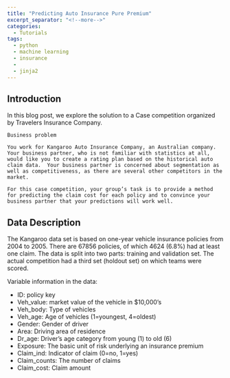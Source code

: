 ```yaml
---
title: "Predicting Auto Insurance Pure Premium"
excerpt_separator: "<!--more-->"
categories:
  - Tutorials
tags:
  - python
  - machine learning
  - insurance
  - 
  - jinja2
---
```

## Introduction

In this blog post, we explore the solution to a Case competition organized by Travelers Insurance Company.


```
Business problem

You work for Kangaroo Auto Insurance Company, an Australian company.  Your business partner, who is not familiar with statistics at all, would like you to create a rating plan based on the historical auto claim data.  Your business partner is concerned about segmentation as well as competitiveness, as there are several other competitors in the market.

For this case competition, your group’s task is to provide a method for predicting the claim cost for each policy and to convince your business partner that your predictions will work well.
```

## Data Description

The Kangaroo data set is based on one-year vehicle insurance policies from 2004 to 2005. There are 67856 policies, of which 4624 (6.8%) had at least one claim. The data is split into two parts: training and validation set. The actual competition had a third set (holdout set) on which teams were scored. 

Variable information in the data:

* ID: policy key
* Veh_value: market value of the vehicle in $10,000’s
* Veh_body: Type of vehicles
* Veh_age: Age of vehicles (1=youngest, 4=oldest)
* Gender: Gender of driver
* Area: Driving area of residence
* Dr_age: Driver’s age category from young (1) to old (6)
* Exposure: The basic unit of risk underlying an insurance premium
* Claim_ind: Indicator of claim (0=no, 1=yes)
* Claim_counts: The number of claims
* Claim_cost: Claim amount


[heroku]: https://xcitech.github.io/assets/images/heroku.png "Heroku Add App"